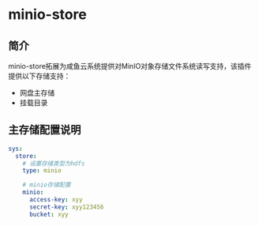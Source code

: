 # minio-store

## 简介

minio-store拓展为咸鱼云系统提供对MinIO对象存储文件系统读写支持，该插件提供以下存储支持：

- 网盘主存储
- 挂载目录

## 主存储配置说明

```yaml
sys:
  store:
    # 设置存储类型为hdfs
    type: minio

    # minio存储配置
    minio:
      access-key: xyy
      secret-key: xyy123456
      bucket: xyy


```